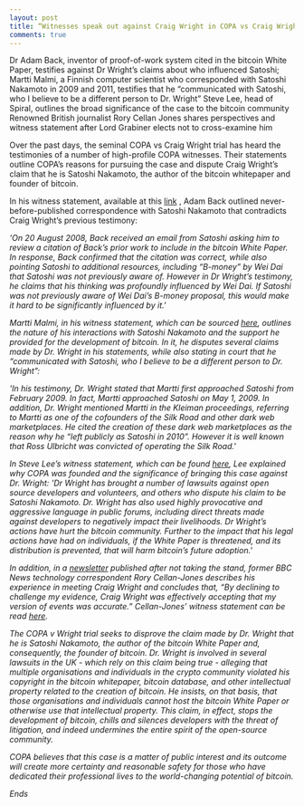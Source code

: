 ```yaml
---
layout: post
title: “Witnesses speak out against Craig Wright in COPA vs Craig Wright trial; testimony includes never-before-published correspondence with Satoshi Nakamoto”
comments: true
---
```


Dr Adam Back, inventor of proof-of-work system cited in the bitcoin White Paper, testifies against Dr Wright’s claims about who influenced Satoshi;
Martti Malmi, a Finnish computer scientist who corresponded with Satoshi Nakamoto in 2009 and 2011, testifies that he “communicated with Satoshi, who I believe to be a different person to Dr. Wright”
Steve Lee, head of Spiral, outlines the broad significance of the case to the bitcoin community
Renowned British journalist Rory Cellan Jones shares perspectives and witness statement after Lord Grabiner elects not to cross-examine him 

Over the past days, the seminal COPA vs Craig Wright trial has heard the testimonies of a number of high-profile COPA witnesses. Their statements outline COPA’s reasons for pursuing the case and dispute Craig Wright’s claim that he is Satoshi Nakamoto, the author of the bitcoin whitepaper and founder of bitcoin. 

In his witness statement, available at this <a href="https://www.dropbox.com/scl/fo/4y3gdele4foy15006z8ch/h?rlkey=scs42wew1o3vwfv0nduhc43dm&dl=0" target="_blank">link</a>
, Adam Back outlined never-before-published correspondence with Satoshi Nakamoto that contradicts Craig Wright’s previous testimony: 

<em>'On 20 August 2008, Back received an email from Satoshi asking him to review a citation of Back’s prior work to include in the bitcoin White Paper. In response, Back confirmed that the citation was correct, while also pointing Satoshi to additional resources, including “B-money” by Wei Dai that Satoshi was not previously aware of.  However in Dr Wright’s testimony, he claims that his thinking was profoundly influenced by Wei Dai. If Satoshi was not previously aware of Wei Dai’s B-money proposal, this would make it hard to be significantly influenced by it.'<em>

Martti Malmi, in his witness statement, which can be sourced <a href="https://www.dropbox.com/scl/fo/4y3gdele4foy15006z8ch/h?rlkey=scs42wew1o3vwfv0nduhc43dm&dl=0" target="_blank">here</a>, outlines the nature of his interactions with Satoshi Nakamoto and the support he provided for the development of bitcoin. In it, he disputes several claims made by Dr. Wright in his statements, while also stating in court that he “communicated with Satoshi, who I believe to be a different person to Dr. Wright”:

<em>'In his testimony, Dr. Wright stated that Martti first approached Satoshi from February 2009. In fact, Martti approached Satoshi on May 1, 2009. In addition, Dr. Wright mentioned Martti in the Kleiman proceedings, referring to Martti as one of the cofounders of the Silk Road and other dark web marketplaces. He cited the creation of these dark web marketplaces as the reason why he “left publicly as Satoshi in 2010”. However it is well known that Ross Ulbricht was convicted of operating the Silk Road.'<em> 

In Steve Lee’s witness statement, which can be found <a href="https://www.dropbox.com/scl/fo/4y3gdele4foy15006z8ch/h?rlkey=scs42wew1o3vwfv0nduhc43dm&dl=0" target="_blank">here</a>, Lee explained why COPA was founded and the significance of bringing this case against Dr. Wright:
<em>'Dr Wright has brought a number of lawsuits against open source developers and volunteers, and others who dispute his claim to be Satoshi Nakamoto. Dr. Wright has also used highly provocative and aggressive language in public forums, including direct threats made against developers to negatively impact their livelihoods. Dr Wright’s actions have hurt the bitcoin community. Further to the impact that his legal actions have had on individuals, if the White Paper is threatened, and its distribution is prevented, that will harm bitcoin’s future adoption.'<em>

In addition, in a 
<a href="https://rorycellanjones.substack.com/p/the-battle-of-bitcoin" target="_blank">newsletter</a>
 published after not taking the stand, former BBC News technology correspondent Rory Cellan-Jones describes his experience in meeting Craig Wright and concludes that, “By declining to challenge my evidence, Craig Wright was effectively accepting that my version of events was accurate.” Cellan-Jones’ witness statement can be read <a href="https://www.dropbox.com/scl/fo/4y3gdele4foy15006z8ch/h?rlkey=scs42wew1o3vwfv0nduhc43dm&dl=0" target="_blank">here</a>.

The COPA v Wright trial seeks to disprove the claim made by Dr. Wright that he is Satoshi Nakamoto, the author of the bitcoin White Paper and, consequently, the founder of bitcoin. Dr. Wright is involved in several lawsuits in the UK - which rely on this claim being true - alleging that multiple organisations and individuals in the crypto community violated his copyright in the bitcoin whitepaper, bitcoin database, and other intellectual property related to the creation of bitcoin. He insists, on that basis, that those organisations and individuals cannot host the bitcoin White Paper or otherwise use that intellectual property. This claim, in effect, stops the development of bitcoin, chills and silences developers with the threat of litigation, and indeed undermines the entire spirit of the open-source community. 

COPA believes that this case is a matter of public interest and its outcome will create more certainty and reasonable safety for those who have dedicated their professional lives to the world-changing potential of bitcoin.

Ends

